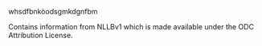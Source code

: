 whsdfbnkòodsgmkdgnfbm







Contains information from NLLBv1 which is made available
under the ODC Attribution License.
